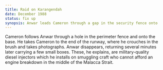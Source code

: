 ```yaml
---
title: Raid on Karangendah 
date: December 1988 
status: fix up
synopsis: Anwar leads Cameron through a gap in the security fence onto the base, where he can confirm that photo was taken on that runway. 
---
```

Cameron follows Anwar through a hole in the perimeter fence and onto the base. He takes Cameron to the end of the runway, where he crouches in the brush and takes photographs. Anwar disappears, returning several minutes later carrying a few small boxes. These, he explains, are military-quality diesel injectors which he installs on smuggling craft who cannot afford an engine breakdown in the middle of the Malacca Strait. 